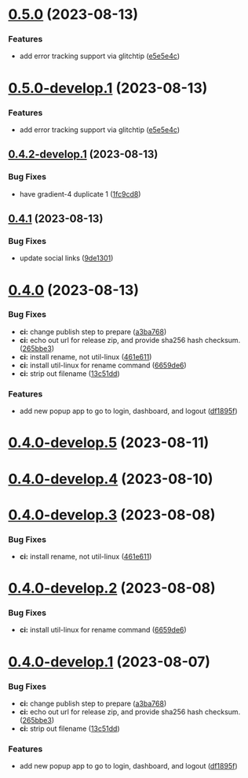 # [0.5.0](https://git.lumeweb.com/LumeWeb/extension/compare/v0.4.2...v0.5.0) (2023-08-13)


### Features

* add error tracking support via glitchtip ([e5e5e4c](https://git.lumeweb.com/LumeWeb/extension/commit/e5e5e4c9b95740646f93477b38c6246af513ff7e))

# [0.5.0-develop.1](https://git.lumeweb.com/LumeWeb/extension/compare/v0.4.2-develop.1...v0.5.0-develop.1) (2023-08-13)


### Features

* add error tracking support via glitchtip ([e5e5e4c](https://git.lumeweb.com/LumeWeb/extension/commit/e5e5e4c9b95740646f93477b38c6246af513ff7e))

## [0.4.2-develop.1](https://git.lumeweb.com/LumeWeb/extension/compare/v0.4.1...v0.4.2-develop.1) (2023-08-13)


### Bug Fixes

* have gradient-4 duplicate 1 ([1fc9cd8](https://git.lumeweb.com/LumeWeb/extension/commit/1fc9cd82d37c8274e586ab475bdd70de63b5f902))

## [0.4.1](https://git.lumeweb.com/LumeWeb/extension/compare/v0.4.0...v0.4.1) (2023-08-13)


### Bug Fixes

* update social links ([9de1301](https://git.lumeweb.com/LumeWeb/extension/commit/9de130107aa6ed631dd2246a5aa7322e27e2eedc))

# [0.4.0](https://git.lumeweb.com/LumeWeb/extension/compare/v0.3.0...v0.4.0) (2023-08-13)


### Bug Fixes

* **ci:** change publish step to prepare ([a3ba768](https://git.lumeweb.com/LumeWeb/extension/commit/a3ba768885d0102cbd941fce78c089876734be49))
* **ci:** echo out url for release zip, and provide sha256 hash checksum. ([265bbe3](https://git.lumeweb.com/LumeWeb/extension/commit/265bbe3b9171b5711a58a89a70938dd0c709b3ea))
* **ci:** install rename, not util-linux ([461e611](https://git.lumeweb.com/LumeWeb/extension/commit/461e6116707df95d994d47eedb80cdee1a0bbe34))
* **ci:** install util-linux for rename command ([6659de6](https://git.lumeweb.com/LumeWeb/extension/commit/6659de6550a01a3cf0184bc54c8680a1baf89662))
* **ci:** strip out filename ([13c51dd](https://git.lumeweb.com/LumeWeb/extension/commit/13c51dd7d024da830055b7671c371d1292b2c06a))


### Features

* add new popup app to go to login, dashboard, and logout ([df1895f](https://git.lumeweb.com/LumeWeb/extension/commit/df1895f8243b515921210dd6248b4126a96564c6))

# [0.4.0-develop.5](https://git.lumeweb.com/LumeWeb/extension/compare/v0.4.0-develop.4...v0.4.0-develop.5) (2023-08-11)

# [0.4.0-develop.4](https://git.lumeweb.com/LumeWeb/extension/compare/v0.4.0-develop.3...v0.4.0-develop.4) (2023-08-10)

# [0.4.0-develop.3](https://git.lumeweb.com/LumeWeb/extension/compare/v0.4.0-develop.2...v0.4.0-develop.3) (2023-08-08)


### Bug Fixes

* **ci:** install rename, not util-linux ([461e611](https://git.lumeweb.com/LumeWeb/extension/commit/461e6116707df95d994d47eedb80cdee1a0bbe34))

# [0.4.0-develop.2](https://git.lumeweb.com/LumeWeb/extension/compare/v0.4.0-develop.1...v0.4.0-develop.2) (2023-08-08)


### Bug Fixes

* **ci:** install util-linux for rename command ([6659de6](https://git.lumeweb.com/LumeWeb/extension/commit/6659de6550a01a3cf0184bc54c8680a1baf89662))

# [0.4.0-develop.1](https://git.lumeweb.com/LumeWeb/extension/compare/v0.3.0...v0.4.0-develop.1) (2023-08-07)


### Bug Fixes

* **ci:** change publish step to prepare ([a3ba768](https://git.lumeweb.com/LumeWeb/extension/commit/a3ba768885d0102cbd941fce78c089876734be49))
* **ci:** echo out url for release zip, and provide sha256 hash checksum. ([265bbe3](https://git.lumeweb.com/LumeWeb/extension/commit/265bbe3b9171b5711a58a89a70938dd0c709b3ea))
* **ci:** strip out filename ([13c51dd](https://git.lumeweb.com/LumeWeb/extension/commit/13c51dd7d024da830055b7671c371d1292b2c06a))


### Features

* add new popup app to go to login, dashboard, and logout ([df1895f](https://git.lumeweb.com/LumeWeb/extension/commit/df1895f8243b515921210dd6248b4126a96564c6))
